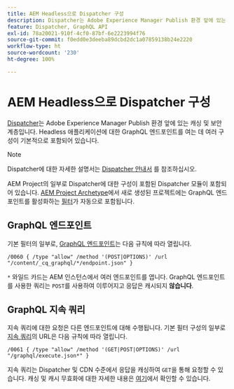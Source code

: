 ```yaml
---
title: AEM Headless으로 Dispatcher 구성
description: Dispatcher는 Adobe Experience Manager Publish 환경 앞에 있는 캐싱 및 보안 계층입니다. Headless 애플리케이션에 대한 GraphQL 엔드포인트를 여는 데 여러 구성이 사용됩니다.
feature: Dispatcher, GraphQL API
exl-id: 78a20021-910f-4cf0-87bf-6e2223994f76
source-git-commit: f0edd0e3deeba89dcbd2dc1a07859138b24e2220
workflow-type: ht
source-wordcount: '230'
ht-degree: 100%

---
```


# AEM Headless으로 Dispatcher 구성

[Dispatcher](https://experienceleague.adobe.com/docs/experience-manager-dispatcher/using/dispatcher.html)는 Adobe Experience Manager Publish 환경 앞에 있는 캐싱 및 보안 계층입니다. Headless 애플리케이션에 대한 GraphQL 엔드포인트를 여는 데 여러 구성이 기본적으로 포함되어 있습니다.

>[!NOTE]
>
>Dispatcher에 대한 자세한 설명서는 [Dispatcher 안내서](https://experienceleague.adobe.com/docs/experience-manager-dispatcher/using/dispatcher.html) 를 참조하십시오.

AEM Project의 일부로 Dispatcher에 대한 구성이 포함된 Dispatcher 모듈이 포함되어 있습니다. [AEM Project Archetype](https://github.com/adobe/aem-project-archetype)에서 새로 생성된 프로젝트에는 GraphQL 엔드포인트를 활성화하는 [필터](https://experienceleague.adobe.com/docs/experience-manager-dispatcher/using/configuring/dispatcher-configuration.html?#defining-a-filter)가 자동으로 포함됩니다.

## GraphQL 엔드포인트

기본 필터의 일부로, [GraphQL 엔드포인트](/help/headless/graphql-api/graphql-endpoint.md)는 다음 규칙에 따라 열립니다.

```
/0060 { /type "allow" /method '(POST|OPTIONS)' /url "/content/_cq_graphql/*/endpoint.json" }
```

`*` 와일드 카드는 AEM 인스턴스에서 여러 엔드포인트를 엽니다. GraphQL 엔드포인트를 사용한 쿼리는 `POST`를 사용하여 이루어지고 응답은 캐시되지 **않습니다**.

## GraphQL 지속 쿼리

지속 쿼리에 대한 요청은 다른 엔드포인트에 대해 수행됩니다. 기본 필터 구성의 일부로 [지속 쿼리](/help/headless/graphql-api/persisted-queries.md)의 URL은 다음 규칙에 따라 열립니다.

```
/0061 { /type "allow" /method '(GET|POST|OPTIONS)' /url "/graphql/execute.json*" }
```

지속 쿼리는 Dispatcher 및 CDN 수준에서 응답을 캐싱하여 `GET`을 통해 요청할 수 있습니다. 캐싱 및 캐시 무효화에 대한 자세한 내용은 [여기](/help/implementing/dispatcher/caching.md)에서 확인할 수 있습니다.
